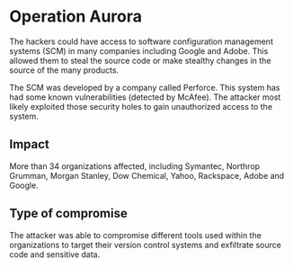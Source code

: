 # Operation Aurora

The hackers could have access to software configuration management systems
(SCM) in many companies including Google and Adobe. This allowed them to steal
the source code or make stealthy changes in the source of the many products.

The SCM was developed by a company called Perforce. This system has had some
known vulnerabilities (detected by McAfee).  The attacker most likely exploited
those security holes to gain unauthorized access to the system.

## Impact

More than 34 organizations affected, including Symantec, Northrop Grumman,
Morgan Stanley, Dow Chemical, Yahoo, Rackspace, Adobe and Google.

## Type of compromise

The attacker was able to compromise different tools used within the
organizations to target their version control systems and exfiltrate source
code and sensitive data.
